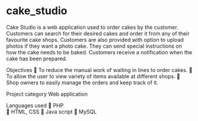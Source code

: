 # cake_studio

Cake Studio is a web application used to order cakes by the customer. Customers can search for their desired cakes and order it from any of their favourite cake shops. Customers are also provided with option to upload photos if they want a photo cake. They can send special instructions on how the cake needs to be baked. Customers receive a notification when the cake has been prepared. 
 
Objectives 
 To reduce the manual work of waiting in lines to order cakes. 
 To allow the user to view variety of items available at different shops. 
 Shop owners to easily manage the orders and keep track of it. 
 
Project category 
Web application  
 
Languages used 
  PHP  
 HTML, CSS 
 Java script 
 MySQL 
 
